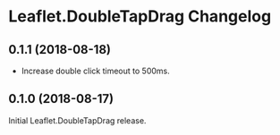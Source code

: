 # Leaflet.DoubleTapDrag Changelog

## 0.1.1 (2018-08-18)

- Increase double click timeout to 500ms.

## 0.1.0 (2018-08-17)

Initial Leaflet.DoubleTapDrag release.
